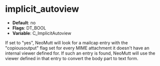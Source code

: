 # implicit_autoview

- **Default**: no
- **Flags**: DT_BOOL
- **Variable**: C_ImplicitAutoview

If set to "yes", NeoMutt will look for a mailcap entry with the
"copiousoutput" flag set for every MIME attachment it doesn't have
an internal viewer defined for.  If such an entry is found, NeoMutt will
use the viewer defined in that entry to convert the body part to text
form.
